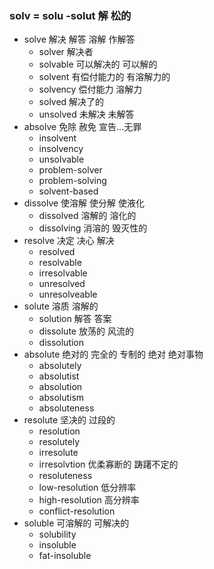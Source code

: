 ### solv = solu -solut 解 松的


- solve 解决  解答  溶解  作解答
	- solver  解决者
	- solvable 可以解决的  可以解的
	- solvent 有偿付能力的  有溶解力的
	- solvency 偿付能力 溶解力
	- solved 解决了的
	- unsolved 未解决 未解答
- absolve 免除 赦免  宣告...无罪
	- insolvent
	- insolvency
	- unsolvable
	- problem-solver
	- problem-solving
	- solvent-based
- dissolve  使溶解 使分解 使液化
	- dissolved 溶解的 溶化的
	- dissolving 消溶的 毁灭性的
- resolve 决定 决心 解决
	- resolved
	- resolvable
	- irresolvable
	- unresolved
	- unresolveable
- solute 溶质 溶解的
	- solution 解答 答案
	- dissolute 放荡的  风流的
	- dissolution
- absolute 绝对的 完全的 专制的  绝对 绝对事物
	- absolutely
	- absolutist
	- absolution
	- absolutism
	- absoluteness
- resolute 坚决的 过段的
	- resolution
	- resolutely
	- irresolute
	- irresolvtion 优柔寡断的  踌躇不定的
	- resoluteness
	- low-resolution  低分辨率
	- high-resolution  高分辨率
	- conflict-resolution
- soluble 可溶解的 可解决的
	- solubility
	- insoluble
	- fat-insoluble